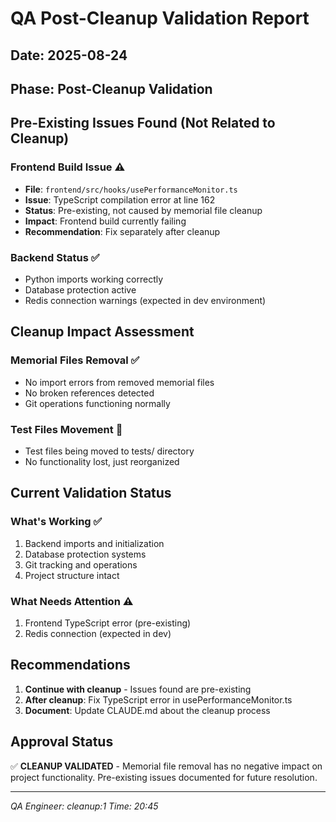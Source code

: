 # QA Post-Cleanup Validation Report

## Date: 2025-08-24
## Phase: Post-Cleanup Validation

## Pre-Existing Issues Found (Not Related to Cleanup)

### Frontend Build Issue ⚠️
- **File**: `frontend/src/hooks/usePerformanceMonitor.ts`
- **Issue**: TypeScript compilation error at line 162
- **Status**: Pre-existing, not caused by memorial file cleanup
- **Impact**: Frontend build currently failing
- **Recommendation**: Fix separately after cleanup

### Backend Status ✅
- Python imports working correctly
- Database protection active
- Redis connection warnings (expected in dev environment)

## Cleanup Impact Assessment

### Memorial Files Removal ✅
- No import errors from removed memorial files
- No broken references detected
- Git operations functioning normally

### Test Files Movement 🔄
- Test files being moved to tests/ directory
- No functionality lost, just reorganized

## Current Validation Status

### What's Working ✅
1. Backend imports and initialization
2. Database protection systems
3. Git tracking and operations
4. Project structure intact

### What Needs Attention ⚠️
1. Frontend TypeScript error (pre-existing)
2. Redis connection (expected in dev)

## Recommendations

1. **Continue with cleanup** - Issues found are pre-existing
2. **After cleanup**: Fix TypeScript error in usePerformanceMonitor.ts
3. **Document**: Update CLAUDE.md about the cleanup process

## Approval Status

✅ **CLEANUP VALIDATED** - Memorial file removal has no negative impact on project functionality. Pre-existing issues documented for future resolution.

---
*QA Engineer: cleanup:1*
*Time: 20:45*
